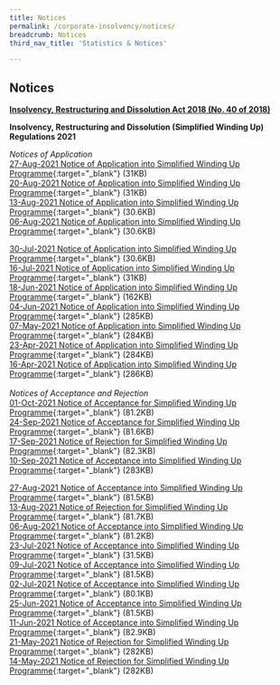 ```yaml
---
title: Notices
permalink: /corporate-insolvency/notices/
breadcrumb: Notices
third_nav_title: 'Statistics & Notices'

---
```



Notices 
---

<u><b>Insolvency, Restructuring and Dissolution Act 2018 (No. 40 of 2018) </b></u>
<br>

**Insolvency, Restructuring and Dissolution (Simplified Winding Up) Regulations 2021**
<br>

*Notices of Application*
<br>
[27-Aug-2021 Notice of Application into Simplified Winding Up Programme](/files/27-08-2021%20Application%20SWU.pdf/){:target="_blank"} (31KB) <br>
[20-Aug-2021 Notice of Application into Simplified Winding Up Programme](/files/20-08-2021%20Application%20SWU.pdf/){:target="_blank"} (31KB) <br>
[13-Aug-2021 Notice of Application into Simplified Winding Up Programme](/files/13-08-2021%20Application%20SWU.pdf/){:target="_blank"} (30.6KB) <br>
[06-Aug-2021 Notice of Application into Simplified Winding Up Programme](/files/06-08-2021%20Application%20SWU.pdf/){:target="_blank"} (30.6KB) <br>

[30-Jul-2021 Notice of Application into Simplified Winding Up Programme](/files/30-07-2021%20Application%20SWU.pdf/){:target="_blank"} (30.6KB) <br>
[16-Jul-2021 Notice of Application into Simplified Winding Up Programme](/files/16-07-2021%20Application%20SWU.pdf/){:target="_blank"} (31KB) <br>
[18-Jun-2021 Notice of Application into Simplified Winding Up Programme](/files/18-06-2021%20Application%20SWU.pdf/){:target="_blank"} (162KB) <br>
[04-Jun-2021 Notice of Application into Simplified Winding Up Programme](/files/04-06-2021%20Application%20SWU.pdf/){:target="_blank"} (285KB) <br>
[07-May-2021 Notice of Application into Simplified Winding Up Programme](/files/07-05-2021%20Application%20SWU.pdf/){:target="_blank"} (284KB) <br>
[23-Apr-2021 Notice of Application into Simplified Winding Up Programme](/files/23-04-2021%20Application%20SWU.pdf/){:target="_blank"} (284KB) <br>
[16-Apr-2021 Notice of Application into Simplified Winding Up Programme](/files/16-04-2021%20Application%20SWU.pdf/){:target="_blank"} (286KB)
<br>
<br>
*Notices of Acceptance and Rejection*
<br>
[01-Oct-2021 Notice of Acceptance for Simplified Winding Up Programme](/files/01-10-2021%20Notice%20of%20Acceptance.pdf/){:target="_blank"} (81.2KB) <br>
[24-Sep-2021 Notice of Acceptance for Simplified Winding Up Programme](/files/24-09-2021%20Notice%20of%20Acceptance.pdf/){:target="_blank"} (81.6KB) <br>
[17-Sep-2021 Notice of Rejection for Simplified Winding Up Programme](/files/17-09-2021%20Notice%20of%20Rejection.pdf/){:target="_blank"} (82.3KB) <br>
[10-Sep-2021 Notice of Acceptance into Simplified Winding Up Programme](/files/10-09-2021%20Notice%20of%20Acceptance.pdf/){:target="_blank"} (283KB) <br>

[27-Aug-2021 Notice of Acceptance into Simplified Winding Up Programme](/files/27-08-2021%20Notice%20of%20Acceptance.pdf/){:target="_blank"} (81.5KB) <br>
[13-Aug-2021 Notice of Rejection for Simplified Winding Up Programme](/files/13-08-2021%20Notice%20of%20Rejection.pdf/){:target="_blank"} (81.7KB) <br>
[06-Aug-2021 Notice of Acceptance into Simplified Winding Up Programme](/files/06-08-2021%20Notice%20of%20Acceptance.pdf/){:target="_blank"} (81.2KB) <br>
[23-Jul-2021 Notice of Acceptance into Simplified Winding Up Programme](/files/23-07-2021%20Notice%20of%20Acceptance.pdf/){:target="_blank"} (31.5KB) <br>
[09-Jul-2021 Notice of Acceptance into Simplified Winding Up Programme](/files/09-07-2021%20Notice%20of%20Acceptance.pdf/){:target="_blank"} (81.5KB) <br>
[02-Jul-2021 Notice of Acceptance into Simplified Winding Up Programme](/files/02-07-2021%20Notice%20of%20Acceptance.pdf/){:target="_blank"} (80.1KB) <br>
[25-Jun-2021 Notice of Acceptance into Simplified Winding Up Programme](/files/25-06-2021%20Notice%20of%20Acceptance.pdf/){:target="_blank"} (81.5KB) <br>
[11-Jun-2021 Notice of Acceptance into Simplified Winding Up Programme](/files/11-06-2021%20Notice%20of%20Acceptance.pdf/){:target="_blank"} (82.9KB) <br>
[21-May-2021 Notice of Rejection for Simplified Winding Up Programme](/files/21-05-2021%20Notice%20of%20Rejection.pdf/){:target="_blank"} (282KB) <br>
[14-May-2021 Notice of Rejection for Simplified Winding Up Programme](/files/14-05-2021%20Notice%20of%20Rejection.pdf/){:target="_blank"} (282KB) <br>
